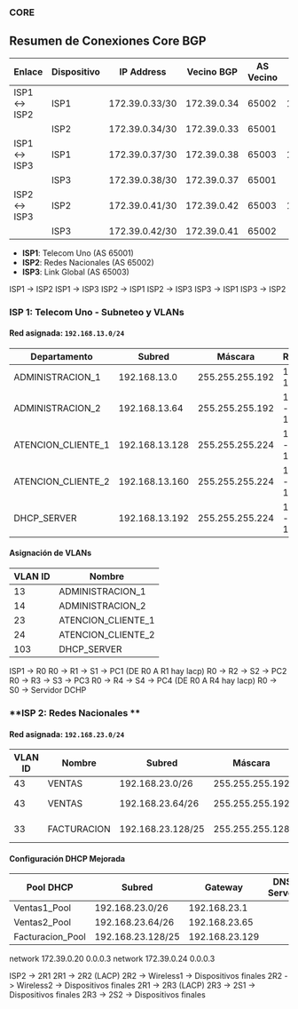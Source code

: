 ### CORE
## Resumen de Conexiones Core BGP

| Enlace       | Dispositivo | IP Address      | Vecino BGP      | AS Vecino | Red de Enlace    |
|--------------|-------------|-----------------|-----------------|-----------|------------------|
| ISP1 ↔ ISP2  | ISP1        | 172.39.0.33/30  | 172.39.0.34     | 65002     | 172.39.0.32/30   |
|              | ISP2        | 172.39.0.34/30  | 172.39.0.33     | 65001     |                  |
| ISP1 ↔ ISP3  | ISP1        | 172.39.0.37/30  | 172.39.0.38     | 65003     | 172.39.0.36/30   |
|              | ISP3        | 172.39.0.38/30  | 172.39.0.37     | 65001     |                  |
| ISP2 ↔ ISP3  | ISP2        | 172.39.0.41/30  | 172.39.0.42     | 65003     | 172.39.0.40/30   |
|              | ISP3        | 172.39.0.42/30  | 172.39.0.41     | 65002     |                  |

- **ISP1**: Telecom Uno (AS 65001)
- **ISP2**: Redes Nacionales (AS 65002)
- **ISP3**: Link Global (AS 65003)

ISP1 -> ISP2
ISP1 -> ISP3
ISP2 -> ISP1
ISP2 -> ISP3
ISP3 -> ISP1
ISP3 -> ISP2

### **ISP 1: Telecom Uno - Subneteo y VLANs**

#### **Red asignada:** `192.168.13.0/24`

| Departamento       | Subred            | Máscara           | Rango Utilizable                | Gateway        | Broadcast      | Hosts |
|--------------------|-------------------|-------------------|---------------------------------|----------------|----------------|-------|
| ADMINISTRACION_1   | 192.168.13.0      | 255.255.255.192   | 192.168.13.1 - 192.168.13.62    | 192.168.13.1   | 192.168.13.63  | 62    |
| ADMINISTRACION_2   | 192.168.13.64      | 255.255.255.192  | 192.168.13.65 - 192.168.13.126  | 192.168.13.65  | 192.168.13.127 | 62    |
| ATENCION_CLIENTE_1 | 192.168.13.128    | 255.255.255.224   | 192.168.13.129 - 192.168.13.158 | 192.168.13.129 | 192.168.13.159 | 30    |
| ATENCION_CLIENTE_2 | 192.168.13.160    | 255.255.255.224   | 192.168.13.161 - 192.168.13.190 | 192.168.13.161 | 192.168.13.191 | 30    |
| DHCP_SERVER        | 192.168.13.192    | 255.255.255.224   | 192.168.13.193 - 192.168.13.222 | 192.168.13.193 | 192.168.13.223 | 30    |


#### **Asignación de VLANs**

| VLAN ID | Nombre                 |
|---------|------------------------|
| 13      | ADMINISTRACION_1       |
| 14      | ADMINISTRACION_2       |
| 23      | ATENCION_CLIENTE_1     |
| 24      | ATENCION_CLIENTE_2     |
| 103     | DHCP_SERVER            |



ISP1 -> R0
R0 -> R1 -> S1 -> PC1 (DE R0 A R1 hay lacp)
R0 -> R2 -> S2 -> PC2
R0 -> R3 -> S3 -> PC3
R0 -> R4 -> S4 -> PC4 (DE R0 A R4 hay lacp)
R0 -> S0 -> Servidor DCHP

### **ISP 2: Redes Nacionales **

#### **Red asignada:** `192.168.23.0/24`

| VLAN ID | Nombre          | Subred            | Máscara            | Rango Utilizable         | Gateway          | Hosts |
|---------|-----------------|-------------------|--------------------|--------------------------|------------------|-------|
| 43      | VENTAS          | 192.168.23.0/26   | 255.255.255.192    | 192.168.23.1-62          | 192.168.23.1     | 62    |
| 43      | VENTAS          | 192.168.23.64/26   | 255.255.255.192   | 192.168.23.65-126        | 192.168.23.65    | 62    |
| 33      | FACTURACION     | 192.168.23.128/25 | 255.255.255.128    | 192.168.23.129-254       | 192.168.23.129   | 126   |

#### **Configuración DHCP Mejorada**

| Pool DHCP        | Subred            | Gateway         | DNS Server   |
|------------------|-------------------|-----------------|--------------|
| Ventas1_Pool     | 192.168.23.0/26   | 192.168.23.1    | |
| Ventas2_Pool     | 192.168.23.64/26  | 192.168.23.65   | |
| Facturacion_Pool | 192.168.23.128/25 | 192.168.23.129  | |

network 172.39.0.20 0.0.0.3 
network 172.39.0.24 0.0.0.3


ISP2 -> 2R1
2R1 -> 2R2 (LACP)
2R2 -> Wireless1 -> Dispositivos finales
2R2 -> Wireless2 -> Dispositivos finales
2R1 -> 2R3 (LACP)
2R3 -> 2S1 -> Dispositivos finales
2R3 -> 2S2 -> Dispositivos finales
